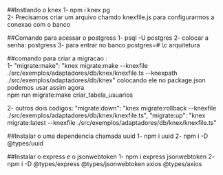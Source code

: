 ##Instlando o knex
 1- npm i knex pg   
 2- Precisamos criar um arquivo chamdo knexfile.js para configurarmos a conexao com o banco

##Comando para acessar o postgress 
  1-  psql -U postgres
  2-  colocar a senha: postgress
  3-  para entrar no banco postgres=# \c arquitetura

##comando para criar a migracao :  
  1-  "migrate:make": "knex migrate:make --knexfile ./src/exemplos/adaptadores/db/knex/knexfile.ts --knexpath ./src/exemplos/adaptadores/db/knex"
    colocando ele no package.json podemos usar assim agora  
    npm run migrate:make criar_tabela_usuarios

  2- outros dois codigos: 
  "migrate:down": "knex migrate:rollback --knexfile ./src/exemplos/adaptadores/db/knex/knexfile.ts",
  "migrate:up": "knex migrate:latest --knexfile ./src/exemplos/adaptadores/db/knex/knexfile.ts"

##Instalar o uma dependencia chamada uuid 
 1- npm i uuid
 2- npm i -D @types/uuid

##Instalar o express e o jsonwebtoken
 1- npm i express jsonwebtoken
 2- npm i -D @types/express @types/jsonwebtoken axios @types/axios
    